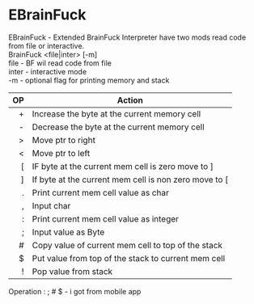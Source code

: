 # EBrainFuck

EBrainFuck - Extended BrainFuck Interpreter have two mods read code from file or interactive.<br>
BrainFuck <file|inter> [-m]<br>
file - BF wil read code from file<br>
inter - interactive mode<br>
-m - optional flag for printing memory and stack<br>

| OP   | Action |
|-----:|-----------|
|     +| Increase the byte at the current memory cell |
|     -| Decrease the byte at the current memory cell |
|     >| Move ptr to right |
|     <| Move ptr to left |
|     [| IF byte at the current mem cell is zero move to ] |
|     ]| If byte at the current mem cell is non zero move to [ |
|     .| Print current mem cell value as char |
|     ,| Input char |
|     :| Print current mem cell value as integer |
|     ;| Input value as Byte |
|     #| Copy value of current mem cell to top of the stack    |
|     $| Put value from top of the stack to current mem cell       |
|     !| Pop value from stack|

Operation : ; # $ - i got from mobile app
